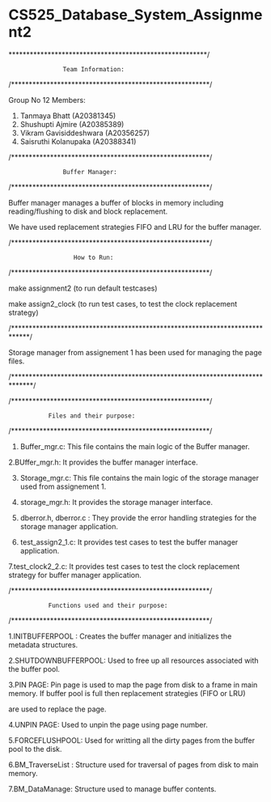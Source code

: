 # CS525_Database_System_Assignment2
********************************************************/

                   Team Information:

/********************************************************/

Group No 12
Members:
1) Tanmaya Bhatt (A20381345)
2) Shushupti Ajmire (A20385389)
3) Vikram Gavisiddeshwara (A20356257)
4) Saisruthi Kolanupaka (A20388341)

/********************************************************/

                   Buffer Manager: 

/********************************************************/

Buffer manager manages a buffer of blocks in memory including reading/flushing to disk and block replacement.

We have used replacement strategies FIFO and LRU for the buffer manager.


/********************************************************/

                      How to Run:

/********************************************************/

make assignment2  (to run default testcases)

make assign2_clock (to run test cases, to test the clock replacement strategy)

/*****************************************************************************/

  Storage manager from assignement 1 has been used for managing the page files.

/******************************************************************************/

/********************************************************/

               Files and their purpose:

/********************************************************/

1. Buffer_mgr.c: 
This file contains the main logic of the Buffer manager.

2.BUffer_mgr.h:
It provides the  buffer manager interface.

3. Storage_mgr.c:
This file contains the main logic of the storage manager used from assignement 1.

4. storage_mgr.h:
It provides the  storage manager interface.

5. dberror.h, dberror.c : 
They provide the error handling strategies for the storage manager application.

6. test_assign2_1.c: 
It provides test cases to test the buffer manager application.

7.test_clock2_2.c:
It provides test cases to test the clock replacement strategy for buffer manager application.

/********************************************************/

               Functions used and their purpose:

/********************************************************/

1.INITBUFFERPOOL : Creates the buffer manager and initializes the metadata structures.

2.SHUTDOWNBUFFERPOOL: Used to free up all resources associated with the buffer pool.

3.PIN PAGE: Pin page is used to map the page from disk to a frame in main memory. If buffer pool is full then replacement strategies (FIFO or LRU)

are used to replace the page.  

4.UNPIN PAGE: Used to unpin the page using page number.

5.FORCEFLUSHPOOL: Used for writting all the dirty pages from the buffer pool to the disk.

6.BM_TraverseList : Structure used for traversal of pages from disk to main memory.

7.BM_DataManage: Structure used to manage buffer contents.
